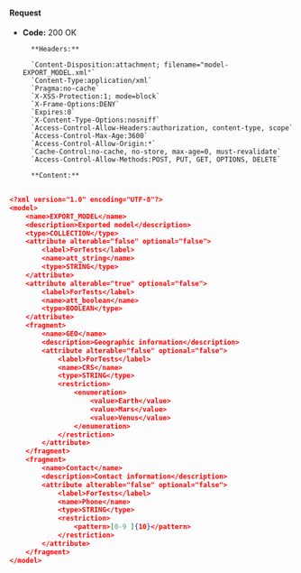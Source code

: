#### Request

* **Code:** 200 OK

        **Headers:**

        `Content-Disposition:attachment; filename="model-EXPORT_MODEL.xml"`
        `Content-Type:application/xml`
        `Pragma:no-cache`
        `X-XSS-Protection:1; mode=block`
        `X-Frame-Options:DENY`
        `Expires:0`
        `X-Content-Type-Options:nosniff`
        `Access-Control-Allow-Headers:authorization, content-type, scope`
        `Access-Control-Max-Age:3600`
        `Access-Control-Allow-Origin:*`
        `Cache-Control:no-cache, no-store, max-age=0, must-revalidate`
        `Access-Control-Allow-Methods:POST, PUT, GET, OPTIONS, DELETE`

        **Content:**

```json
    
<?xml version="1.0" encoding="UTF-8"?>
<model>
    <name>EXPORT_MODEL</name>
    <description>Exported model</description>
    <type>COLLECTION</type>
    <attribute alterable="false" optional="false">
        <label>ForTests</label>
        <name>att_string</name>
        <type>STRING</type>
    </attribute>
    <attribute alterable="true" optional="false">
        <label>ForTests</label>
        <name>att_boolean</name>
        <type>BOOLEAN</type>
    </attribute>
    <fragment>
        <name>GEO</name>
        <description>Geographic information</description>
        <attribute alterable="false" optional="false">
            <label>ForTests</label>
            <name>CRS</name>
            <type>STRING</type>
            <restriction>
                <enumeration>
                    <value>Earth</value>
                    <value>Mars</value>
                    <value>Venus</value>
                </enumeration>
            </restriction>
        </attribute>
    </fragment>
    <fragment>
        <name>Contact</name>
        <description>Contact information</description>
        <attribute alterable="false" optional="false">
            <label>ForTests</label>
            <name>Phone</name>
            <type>STRING</type>
            <restriction>
                <pattern>[0-9 ]{10}</pattern>
            </restriction>
        </attribute>
    </fragment>
</model>

```
